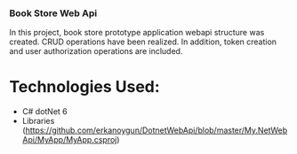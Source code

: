 ### Book Store Web Api

In this project, book store prototype application webapi structure was created. CRUD operations have been realized. In addition, token creation and user authorization operations are included.

# Technologies Used:
- C# dotNet 6
- Libraries (https://github.com/erkanoygun/DotnetWebApi/blob/master/My.NetWebApi/MyApp/MyApp.csproj)
